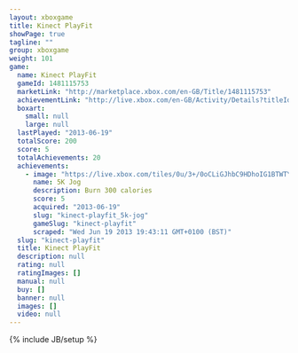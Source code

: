 ```yaml
---
layout: xboxgame
title: Kinect PlayFit
showPage: true
tagline: ""
group: xboxgame
weight: 101
game: 
  name: Kinect PlayFit
  gameId: 1481115753
  marketLink: "http://marketplace.xbox.com/en-GB/Title/1481115753"
  achievementLink: "http://live.xbox.com/en-GB/Activity/Details?titleId=1481115753"
  boxart: 
    small: null
    large: null
  lastPlayed: "2013-06-19"
  totalScore: 200
  score: 5
  totalAchievements: 20
  achievements: 
    - image: "https://live.xbox.com/tiles/0u/3+/0oCLiGJhbC9HDhoIG1BTWTY5L2FjaC8wLzQzAAAAAOfn5-3R7c4=.jpg"
      name: 5K Jog
      description: Burn 300 calories
      score: 5
      acquired: "2013-06-19"
      slug: "kinect-playfit_5k-jog"
      gameSlug: "kinect-playfit"
      scraped: "Wed Jun 19 2013 19:43:11 GMT+0100 (BST)"
  slug: "kinect-playfit"
  title: Kinect PlayFit
  description: null
  rating: null
  ratingImages: []
  manual: null
  buy: []
  banner: null
  images: []
  video: null
---
```

{% include JB/setup %}